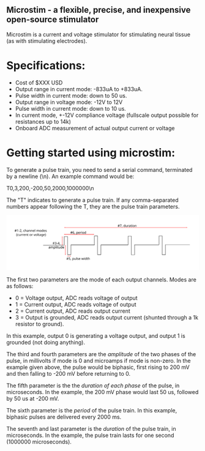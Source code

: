 Microstim - a flexible, precise, and inexpensive open-source stimulator
-------------------------------
Microstim is a current and voltage stimulator for stimulating neural tissue (as with stimulating electrodes). 

# Specifications:

 - Cost of $XXX USD
 - Output range in current mode: -833uA to +833uA. 
 - Pulse width in current mode: down to 50 us.
 - Output range in voltage mode: -12V to 12V
 - Pulse width in current mode: down to 10 us.
 - In current mode, +-12V compliance voltage (fullscale output possible for resistances up to 14k)
 - Onboard ADC measurement of actual output current or voltage
 


# Getting started using microstim:

To generate a pulse train, you need to send a serial command, terminated by a newline (\n). An example command would be:

   T0,3,200,-200,50,2000,1000000\n
   
The "T" indicates to generate a pulse train. If any comma-separated numbers appear following the T, they are the pulse train parameters. 

![Alt text](./pulseTrainParametrization.svg)

The first two parameters are the mode of each output channels. Modes are as follows:

 - 0 = Voltage output, ADC reads voltage of output
 - 1 = Current output, ADC reads voltage of output 
 - 2 = Current output, ADC reads output current
 - 3 = Output is grounded, ADC reads output current (shunted through a 1k resistor to ground).

In this example, output 0 is generating a voltage output, and output 1 is grounded (not doing anything). 

The third and fourth parameters are the _amplitude_ of the two phases of the pulse, in millivolts if mode is 0 and microamps if mode is non-zero. In the example given above, the pulse would be biphasic, first rising to 200 mV and then falling to -200 mV before returning to 0. 

The fifth parameter is the the _duration of each phase_ of the pulse, in microseconds. In the example, the 200 mV phase would last 50 us, followed by 50 us at -200 mV.

The sixth parameter is the _period_ of the pulse train. In this example, biphasic pulses are delivered every 2000 ms.

The seventh and last parameter is the _duration_ of the pulse train, in microseconds. In the example, the pulse train lasts for one second (1000000 microseconds).



